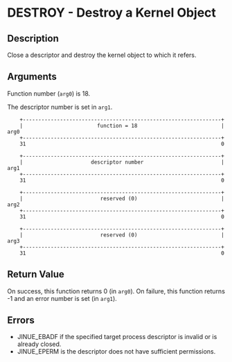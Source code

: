 # DESTROY - Destroy a Kernel Object

## Description

Close a descriptor and destroy the kernel object to which it refers.

## Arguments

Function number (`arg0`) is 18.

The descriptor number is set in `arg1`.

```
    +----------------------------------------------------------------+
    |                        function = 18                           |  arg0
    +----------------------------------------------------------------+
    31                                                               0
    
    +----------------------------------------------------------------+
    |                      descriptor number                         |  arg1
    +----------------------------------------------------------------+
    31                                                               0

    +----------------------------------------------------------------+
    |                         reserved (0)                           |  arg2
    +----------------------------------------------------------------+
    31                                                               0

    +----------------------------------------------------------------+
    |                         reserved (0)                           |  arg3
    +----------------------------------------------------------------+
    31                                                               0
```

## Return Value

On success, this function returns 0 (in `arg0`). On failure, this function
returns -1 and an error number is set (in `arg1`).

## Errors

* JINUE_EBADF if the specified target process descriptor is invalid or is
already closed.
* JINUE_EPERM is the descriptor does not have sufficient permissions.
